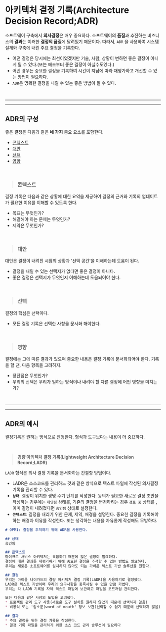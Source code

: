 # **아키텍처 결정 기록(Architecture Decision Record;ADR)**

소프트웨어 구축에서 **의사결정**은 매우 중요하다. 소프트웨어의 **품질**과 추진하는 비즈니스의 **결과**는 이러한 **결정의 품질**에 달려있기 때문이다. 따라서, `ADR` 을 사용하여 시스템 설계와 구축에 내린 주요 결정을 기록한다.

- 어떤 결정은 당시에는 최선이었겠지만 기술, 사람, 상황이 변하면 좋은 결정이 아니게 될 수 있다.(또는 애초부터 좋은 결정이 아닐수도있다.)
- 어떤 경우든 중요한 결정을 기록하여 시간이 지남에 따라 재평가하고 개선할 수 있는 방법이 필요하다.
- `ADR`은 명확한 결정을 내릴 수 있는 좋은 방법이 될 수 있다.

<br><hr><hr>

## **ADR의 구성**

좋은 결정은 다음과 같은 **네 가지** 중요 요소를 포함한다.

- [콘텍스트](#콘텍스트)
- [대안](#대안)
- [선택](#선택)
- [영향](#영향)

<br>

> ### **콘텍스트**

결정 기록은 다음과 같은 상황에 대한 요약을 제공하여 결정의 근거와 기록의 업데이트가 필요한 이유를 이해할 수 있도록 한다.

- 목표는 무엇인가?
- 해결해야 하는 문제는 무엇인가?
- 제약은 무엇인가?

<br>

> ### **대안**

대안은 결정이 내려진 시점의 상황과 '선택 공간'을 이해하는데 도움이 된다.

- 결정을 내릴 수 있는 선택지가 없다면 좋은 결정이 아니다.
- 좋은 결정은 선택지가 무엇인지 이해하는데 도움되어야 한다.

<br>

> ### **선택**

결정의 핵심은 선택이다.

- 모든 결정 기록은 선택한 사항을 문서화 해야한다.

<br>

> ### **영향**

결정에는 그에 따른 결과가 있으며 중요한 내용은 결정 기록에 문서화되어야 한다. 기록을 할 땐, 다음 항목을 고려하자.

- 장단점은 무엇인가?
- 우리의 선택은 우리가 일하는 방식이나 내려야 할 다른 결정에 어떤 영향을 미치는가?

<br><hr><hr>

## **ADR의 예시**

결정기록은 원하는 방식으로 진행한다. 형식과 도구보다는 내용이 더 중요하다.

<br>

> **경량 아키텍처 결정 기록(Lightweight Architecture Decision Record;LADR)**

`LADR` 형식은 의사 결정 기록을 문서화하는 간결항 방법이다.

- LADR은 소스코드를 관리하느 것과 같은 방식으로 텍스트 파일에 작성된 의사결정 기록을 관리할 수 있다.
- **`상태`**: 결정이 위치한 생명 주기 단계를 작성한다. 동의가 필요한 새로운 결정 초안을 작성하는 경우에는 `제안됨` 상태를, 기존의 결정을 변경하려는 경우 `검토 중` 상태를 , 이미 결정이 내려졌다면 `승인됨` 상태로 설정한다.
- **`콘텍스트`**: 결정을 내리기 위한 문제, 제약, 배경을 설명한다. 중요한 결정을 기록해야하는 배경과 이유를 작성한다. 또는 생각하는 내용을 자유롭게 작성해도 무방하다.

```markdown
# OPM1: 결정을 추적하기 위해 ADR을 사용한다.

## 상태 
승인됨

## 콘텍스트
마이크로 서비스 아키텍처는 복잡하기 때문에 많은 결정이 필요하다.
결정에 대한 결과를 재평가하기 위해 중요한 결정을 추적할 수 있는 방법도 필요하다.
우리는 새로운 소프트웨어를 설치하지 않아도 되는 가벼운 텍스트 기반 솔루션을 원한다.

## 결정
우리는 마이클 나이가드의 경량 아키텍처 결정 기록(LADR)을 사용하기로 결정했다.
LADR은 텍스트 기반이며 우리의 요구사항을 충족시킬 수 있을 만큼 가볍다.
우리는 각 LADR 기록을 자체 텍스트 파일에 보관하고 파일을 코드처럼 관리한다.

또한 다음과 같은 사항의 도입을 고려했다.
* 프로젝트 관리 도구 사용(새로운 도구 설치를 원하지 않았기 때문에 선택하지 않음)
* 비공식 또는 '입소문(word of mouth' 정보 보관(신뢰할 수 없기 때문에 선택하지 않음)

## 결과
* 주요 결정을 위한 결정 기록을 작성한다.
* 결정 기록 파일을 관리하기 위한 소스 코드 관리 솔루션이 필요하다
```
